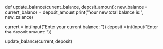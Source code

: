 def update_balance(current_balance, deposit_amount):
    new_balance =  current_balance + deposit_amount
    print("Your new total balance is:", new_balance)

current = int(input("Enter your current balance: "))
deposit = int(input("Enter the deposit amount: "))

update_balance(current, deposit)
